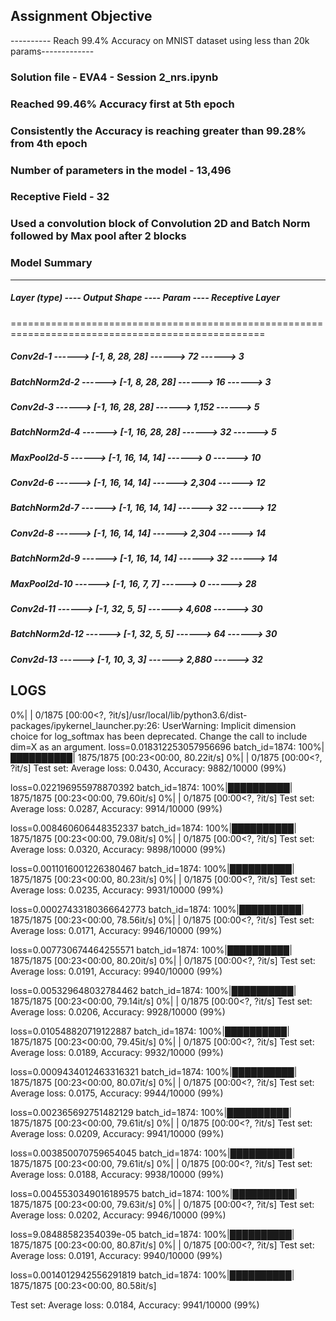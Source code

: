 ## Assignment Objective
---------- Reach 99.4% Accuracy on MNIST dataset using less than 20k params-------------

### Solution file - EVA4 - Session 2_nrs.ipynb
### Reached 99.46% Accuracy first at 5th epoch
### Consistently the Accuracy is reaching greater than 99.28% from 4th epoch
### Number of parameters in the model - 13,496
### Receptive Field - 32

### Used a convolution block of Convolution 2D and Batch Norm followed by Max pool after 2 blocks
### Model Summary
--------------------------------------------------------------------------------------------------
#####        Layer (type)        ----       Output Shape    ----     Param    ---- Receptive Layer
==================================================================================================
#####            Conv2d-1  ------>          [-1, 8, 28, 28]   ------>          72  ------> 3
#####       BatchNorm2d-2  ------>          [-1, 8, 28, 28]   ------>           16 ------> 3
#####            Conv2d-3  ------>         [-1, 16, 28, 28]   ------>        1,152 ------> 5
#####       BatchNorm2d-4  ------>         [-1, 16, 28, 28]   ------>          32  ------> 5
#####         MaxPool2d-5  ------>         [-1, 16, 14, 14]   ------>            0 ------> 10
#####            Conv2d-6  ------>         [-1, 16, 14, 14]   ------>        2,304 ------> 12
#####       BatchNorm2d-7  ------>         [-1, 16, 14, 14]   ------>           32 ------> 12
#####            Conv2d-8  ------>         [-1, 16, 14, 14]   ------>        2,304 ------> 14
#####       BatchNorm2d-9  ------>         [-1, 16, 14, 14]   ------>           32 ------> 14
#####        MaxPool2d-10  ------>           [-1, 16, 7, 7]   ------>            0 ------> 28
#####           Conv2d-11  ------>           [-1, 32, 5, 5]   ------>        4,608 ------> 30
#####      BatchNorm2d-12  ------>           [-1, 32, 5, 5]   ------>           64 ------> 30
#####           Conv2d-13  ------>           [-1, 10, 3, 3]   ------>        2,880 ------> 32

## LOGS ##
0%|          | 0/1875 [00:00<?, ?it/s]/usr/local/lib/python3.6/dist-packages/ipykernel_launcher.py:26: UserWarning: Implicit dimension choice for log_softmax has been deprecated. Change the call to include dim=X as an argument.
loss=0.018312253057956696 batch_id=1874: 100%|██████████| 1875/1875 [00:23<00:00, 80.22it/s]
  0%|          | 0/1875 [00:00<?, ?it/s]
Test set: Average loss: 0.0430, Accuracy: 9882/10000 (99%)

loss=0.022196955978870392 batch_id=1874: 100%|██████████| 1875/1875 [00:23<00:00, 79.60it/s]
  0%|          | 0/1875 [00:00<?, ?it/s]
Test set: Average loss: 0.0287, Accuracy: 9914/10000 (99%)

loss=0.008460606448352337 batch_id=1874: 100%|██████████| 1875/1875 [00:23<00:00, 79.08it/s]
  0%|          | 0/1875 [00:00<?, ?it/s]
Test set: Average loss: 0.0320, Accuracy: 9898/10000 (99%)

loss=0.0011016001226380467 batch_id=1874: 100%|██████████| 1875/1875 [00:23<00:00, 80.23it/s]
  0%|          | 0/1875 [00:00<?, ?it/s]
Test set: Average loss: 0.0235, Accuracy: 9931/10000 (99%)

loss=0.00027433180366642773 batch_id=1874: 100%|██████████| 1875/1875 [00:23<00:00, 78.56it/s]
  0%|          | 0/1875 [00:00<?, ?it/s]
Test set: Average loss: 0.0171, Accuracy: 9946/10000 (99%)

loss=0.007730674464255571 batch_id=1874: 100%|██████████| 1875/1875 [00:23<00:00, 80.20it/s]
  0%|          | 0/1875 [00:00<?, ?it/s]
Test set: Average loss: 0.0191, Accuracy: 9940/10000 (99%)

loss=0.005329648032784462 batch_id=1874: 100%|██████████| 1875/1875 [00:23<00:00, 79.14it/s]
  0%|          | 0/1875 [00:00<?, ?it/s]
Test set: Average loss: 0.0206, Accuracy: 9928/10000 (99%)

loss=0.010548820719122887 batch_id=1874: 100%|██████████| 1875/1875 [00:23<00:00, 79.45it/s]
  0%|          | 0/1875 [00:00<?, ?it/s]
Test set: Average loss: 0.0189, Accuracy: 9932/10000 (99%)

loss=0.0009434012463316321 batch_id=1874: 100%|██████████| 1875/1875 [00:23<00:00, 80.07it/s]
  0%|          | 0/1875 [00:00<?, ?it/s]
Test set: Average loss: 0.0175, Accuracy: 9944/10000 (99%)

loss=0.002365692751482129 batch_id=1874: 100%|██████████| 1875/1875 [00:23<00:00, 79.61it/s]
  0%|          | 0/1875 [00:00<?, ?it/s]
Test set: Average loss: 0.0209, Accuracy: 9941/10000 (99%)

loss=0.003850070759654045 batch_id=1874: 100%|██████████| 1875/1875 [00:23<00:00, 79.61it/s]
  0%|          | 0/1875 [00:00<?, ?it/s]
Test set: Average loss: 0.0188, Accuracy: 9938/10000 (99%)

loss=0.0045530349016189575 batch_id=1874: 100%|██████████| 1875/1875 [00:23<00:00, 79.63it/s]
  0%|          | 0/1875 [00:00<?, ?it/s]
Test set: Average loss: 0.0202, Accuracy: 9946/10000 (99%)

loss=9.08488582354039e-05 batch_id=1874: 100%|██████████| 1875/1875 [00:23<00:00, 80.87it/s]
  0%|          | 0/1875 [00:00<?, ?it/s]
Test set: Average loss: 0.0191, Accuracy: 9940/10000 (99%)

loss=0.0014012942556291819 batch_id=1874: 100%|██████████| 1875/1875 [00:23<00:00, 80.58it/s]

Test set: Average loss: 0.0184, Accuracy: 9941/10000 (99%)

